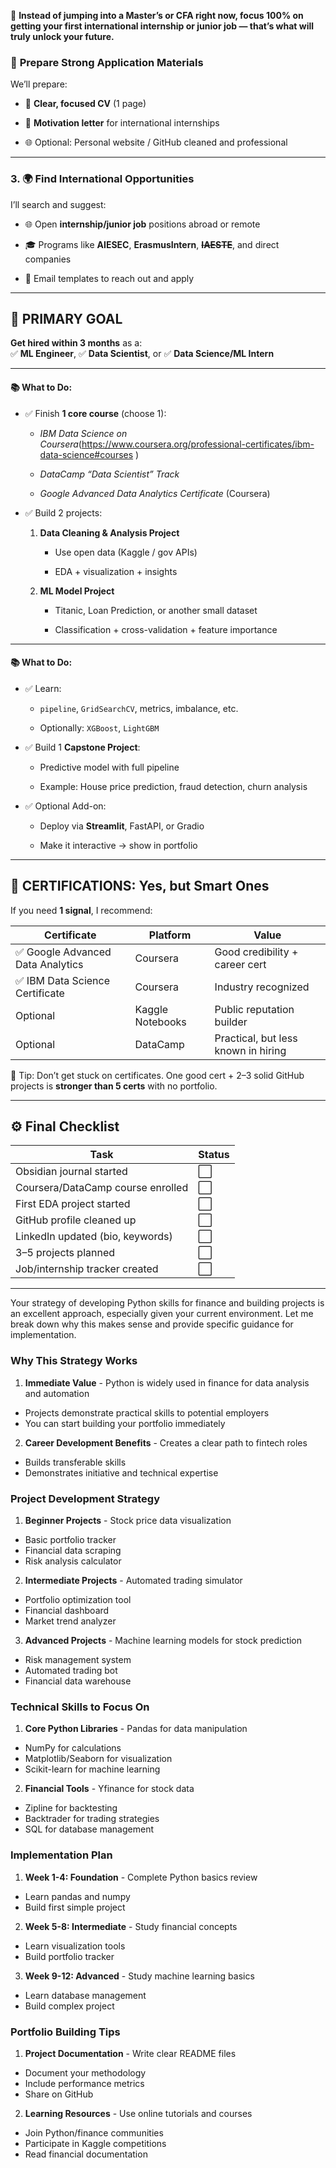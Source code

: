 
🔑 **Instead of jumping into a Master’s or CFA right now, focus 100% on getting your first international internship or junior job — that’s what will truly unlock your future.**

### 📄 **Prepare Strong Application Materials**

We’ll prepare:

- 🧠 **Clear, focused CV** (1 page)
    
- 💌 **Motivation letter** for international internships
    
- 🌐 Optional: Personal website / GitHub cleaned and professional
    

---

### 3. 🌍 **Find International Opportunities**

I’ll search and suggest:

- 🌐 Open **internship/junior job** positions abroad or remote
    
- 🎓 Programs like **AIESEC**, **ErasmusIntern**, **~~IAESTE~~**, and direct companies
    
- 💬 Email templates to reach out and apply
---

## 🎯 PRIMARY GOAL

**Get hired within 3 months** as a:  
✅ **ML Engineer**, ✅ **Data Scientist**, or ✅ **Data Science/ML Intern**

---

#### 📚 What to Do:

- ✅ Finish **1 core course** (choose 1):
    
    -  _IBM Data Science on Coursera_(https://www.coursera.org/professional-certificates/ibm-data-science#courses )
        
    -  _DataCamp “Data Scientist” Track_
        
    -  _Google Advanced Data Analytics Certificate_ (Coursera)
        
- ✅ Build 2 projects:
    
    1. **Data Cleaning & Analysis Project**
        
        - Use open data (Kaggle / gov APIs)
            
        - EDA + visualization + insights
            
    2. **ML Model Project**
        
        - Titanic, Loan Prediction, or another small dataset
            
        - Classification + cross-validation + feature importance
            

---

#### 📚 What to Do:

- ✅ Learn:
    
    - `pipeline`, `GridSearchCV`, metrics, imbalance, etc.
        
    - Optionally: `XGBoost`, `LightGBM`
        
- ✅ Build 1 **Capstone Project**:
    
    - Predictive model with full pipeline
        
    - Example: House price prediction, fraud detection, churn analysis
        
- ✅ Optional Add-on:
    
    - Deploy via **Streamlit**, FastAPI, or Gradio
        
    - Make it interactive → show in portfolio

---

## 🏅 CERTIFICATIONS: Yes, but Smart Ones

If you need **1 signal**, I recommend:

|Certificate|Platform|Value|
|---|---|---|
|✅ Google Advanced Data Analytics|Coursera|Good credibility + career cert|
|✅ IBM Data Science Certificate|Coursera|Industry recognized|
|Optional|Kaggle Notebooks|Public reputation builder|
|Optional|DataCamp|Practical, but less known in hiring|

📝 Tip: Don’t get stuck on certificates. One good cert + 2–3 solid GitHub projects is **stronger than 5 certs** with no portfolio.

---

## ⚙️ Final Checklist

| Task                              | Status |
| --------------------------------- | ------ |
| Obsidian journal started          | ⬜      |
| Coursera/DataCamp course enrolled | ⬜      |
| First EDA project started         | ⬜      |
| GitHub profile cleaned up         | ⬜      |
| LinkedIn updated (bio, keywords)  | ⬜      |
| 3–5 projects planned              | ⬜      |
| Job/internship tracker created    | ⬜      |

---

Your strategy of developing Python skills for finance and building projects is an excellent approach, especially given your current environment. Let me break down why this makes sense and provide specific guidance for implementation.

### Why This Strategy Works

1. **Immediate Value**  - Python is widely used in finance for data analysis and automation
  - Projects demonstrate practical skills to potential employers
  - You can start building your portfolio immediately


2. **Career Development Benefits**  - Creates a clear path to fintech roles
  - Builds transferable skills
  - Demonstrates initiative and technical expertise



### Project Development Strategy

1. **Beginner Projects**  - Stock price data visualization
  - Basic portfolio tracker
  - Financial data scraping
  - Risk analysis calculator


2. **Intermediate Projects**  - Automated trading simulator
  - Portfolio optimization tool
  - Financial dashboard
  - Market trend analyzer


3. **Advanced Projects**  - Machine learning models for stock prediction
  - Risk management system
  - Automated trading bot
  - Financial data warehouse



### Technical Skills to Focus On

1. **Core Python Libraries**  - Pandas for data manipulation
  - NumPy for calculations
  - Matplotlib/Seaborn for visualization
  - Scikit-learn for machine learning


2. **Financial Tools**  - Yfinance for stock data
  - Zipline for backtesting
  - Backtrader for trading strategies
  - SQL for database management



### Implementation Plan

1. **Week 1-4: Foundation**  - Complete Python basics review
  - Learn pandas and numpy
  - Build first simple project


2. **Week 5-8: Intermediate**  - Study financial concepts
  - Learn visualization tools
  - Build portfolio tracker


3. **Week 9-12: Advanced**  - Study machine learning basics
  - Learn database management
  - Build complex project



### Portfolio Building Tips

1. **Project Documentation**  - Write clear README files
  - Document your methodology
  - Include performance metrics
  - Share on GitHub


2. **Learning Resources**  - Use online tutorials and courses
  - Join Python/finance communities
  - Participate in Kaggle competitions
  - Read financial documentation
